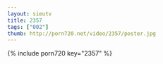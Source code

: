 ```yaml
--- 
layout: sieutv
title: 2357
tags: ["002"]
thumb: http://porn720.net/video/2357/poster.jpg
---
```

{% include porn720 key="2357" %} 
